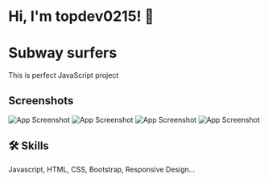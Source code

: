 
# Hi, I'm topdev0215! 👋


# Subway surfers

This is perfect JavaScript project


## Screenshots

![App Screenshot](https://i.postimg.cc/t4xHr5G9/land1.png)
![App Screenshot](https://i.postimg.cc/Wbf2YzDw/land2.png)
![App Screenshot](https://i.postimg.cc/SKBjqJ2D/home.png)
![App Screenshot](https://i.postimg.cc/fLjz8vXV/home2.png)

## 🛠 Skills
Javascript, HTML, CSS, Bootstrap, Responsive Design...

